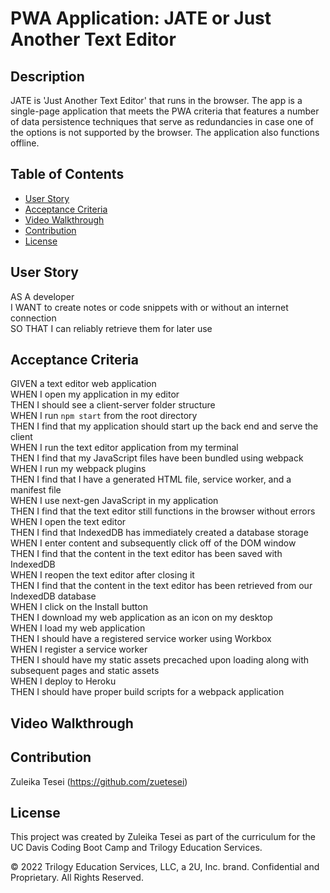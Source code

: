 # PWA Application: JATE or Just Another Text Editor 

## Description
JATE is 'Just Another Text Editor' that runs in the browser. The app is a single-page application that meets the PWA criteria that features a number of data persistence techniques that serve as redundancies in case one of the options is not supported by the browser. The application also functions offline.

## Table of Contents
- [User Story](#user-story)
- [Acceptance Criteria](#acceptance-criteria)
- [Video Walkthrough](#video-walkthrough)
- [Contribution](#contribution)
- [License](#license)

## User Story 
AS A developer <br>
I WANT to create notes or code snippets with or without an internet connection <br>
SO THAT I can reliably retrieve them for later use <br>

## Acceptance Criteria 
GIVEN a text editor web application <br>
WHEN I open my application in my editor <br>
THEN I should see a client-server folder structure <br>
WHEN I run `npm start` from the root directory <br>
THEN I find that my application should start up the back end and serve the client <br>
WHEN I run the text editor application from my terminal <br>
THEN I find that my JavaScript files have been bundled using webpack <br>
WHEN I run my webpack plugins <br>
THEN I find that I have a generated HTML file, service worker, and a manifest file <br>
WHEN I use next-gen JavaScript in my application <br>
THEN I find that the text editor still functions in the browser without errors <br>
WHEN I open the text editor <br>
THEN I find that IndexedDB has immediately created a database storage <br>
WHEN I enter content and subsequently click off of the DOM window <br>
THEN I find that the content in the text editor has been saved with IndexedDB <br>
WHEN I reopen the text editor after closing it <br>
THEN I find that the content in the text editor has been retrieved from our IndexedDB database <br>
WHEN I click on the Install button <br>
THEN I download my web application as an icon on my desktop <br>
WHEN I load my web application <br>
THEN I should have a registered service worker using Workbox <br>
WHEN I register a service worker <br>
THEN I should have my static assets precached upon loading along with subsequent pages and static assets <br>
WHEN I deploy to Heroku <br>
THEN I should have proper build scripts for a webpack application <br>

## Video Walkthrough

## Contribution
Zuleika Tesei (https://github.com/zuetesei) <br>

## License
This project was created by Zuleika Tesei as part of the curriculum for the UC Davis Coding Boot Camp and Trilogy Education Services.

© 2022 Trilogy Education Services, LLC, a 2U, Inc. brand. Confidential and Proprietary. All Rights Reserved.
